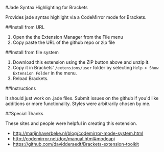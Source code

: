 #Jade Syntax Highlighting for Brackets

Provides jade syntax highlight via a CodeMirror mode for Brackets.

##Install from URL

1. Open the the Extension Manager from the File menu
2. Copy paste the URL of the github repo or zip file

##Install from file system

1. Download this extension using the ZIP button above and unzip it.
2. Copy it in Brackets' `/extensions/user` folder by selecting `Help > Show Extension Folder` in the menu. 
3. Reload Brackets.

##Instructions

It should just work on .jade files. Submit issues on the github if you'd like additions or more functionality. Styles were arbitrarily chosen by me.

##Special Thanks

These sites and people were helpful in creating this extension.

- http://marijnhaverbeke.nl/blog/codemirror-mode-system.html
- http://codemirror.net/doc/manual.html#modeapi
- https://github.com/davidderaedt/Brackets-extension-toolkit
